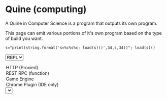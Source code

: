 # Quine (computing)

A Quine in Computer Science is a program that outputs
its own program.

This page can emit various portions of it's own program
based on the type of build you want.

```
s="print(string.format('s=%c%s%c; load(s)()',34,s,34))"; load(s)()
```

<select><option>
REPL
</option><option>
HTTP (Proxied)
</option><option>
REST RPC (function)
</option><option>
Game Engine
</option><option>
Chrome Plugin (IDE only)
</option><select>
<button>Give it a try!</button>

